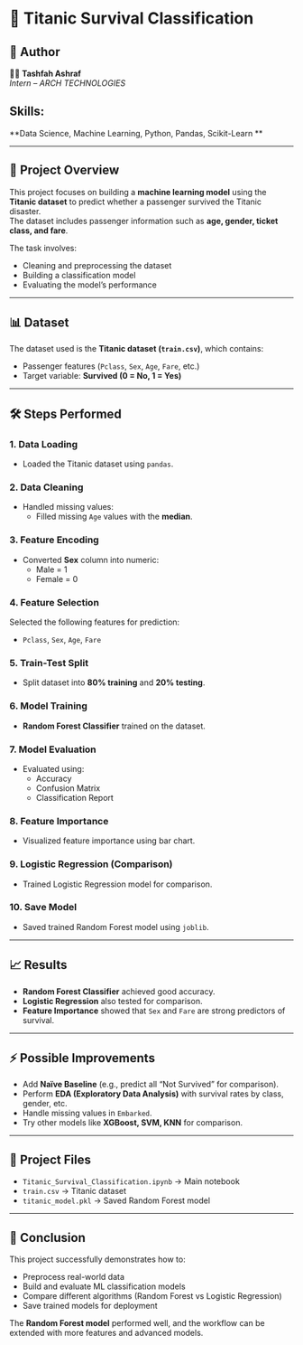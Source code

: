 # 🚢 Titanic Survival Classification

## 📌 Author  
👩‍💻 **Tashfah Ashraf**  
*Intern – ARCH TECHNOLOGIES*  
##  Skills:
**Data Science, Machine Learning, Python, Pandas, Scikit-Learn **

---

## 📌 Project Overview
This project focuses on building a **machine learning model** using the **Titanic dataset** to predict whether a passenger survived the Titanic disaster.  
The dataset includes passenger information such as **age, gender, ticket class, and fare**.  

The task involves:  
- Cleaning and preprocessing the dataset  
- Building a classification model  
- Evaluating the model’s performance  

---

## 📊 Dataset
The dataset used is the **Titanic dataset (`train.csv`)**, which contains:  
- Passenger features (`Pclass`, `Sex`, `Age`, `Fare`, etc.)  
- Target variable: **Survived (0 = No, 1 = Yes)**  

---

## 🛠️ Steps Performed

### 1. Data Loading
- Loaded the Titanic dataset using `pandas`.

### 2. Data Cleaning
- Handled missing values:  
  - Filled missing `Age` values with the **median**.  

### 3. Feature Encoding
- Converted **Sex** column into numeric:  
  - Male = 1  
  - Female = 0  

### 4. Feature Selection
Selected the following features for prediction:  
- `Pclass`, `Sex`, `Age`, `Fare`  

### 5. Train-Test Split
- Split dataset into **80% training** and **20% testing**.  

### 6. Model Training
- **Random Forest Classifier** trained on the dataset.  

### 7. Model Evaluation
- Evaluated using:  
  - Accuracy  
  - Confusion Matrix  
  - Classification Report  

### 8. Feature Importance
- Visualized feature importance using bar chart.  

### 9. Logistic Regression (Comparison)
- Trained Logistic Regression model for comparison.  

### 10. Save Model
- Saved trained Random Forest model using `joblib`.  

---

## 📈 Results
- **Random Forest Classifier** achieved good accuracy.  
- **Logistic Regression** also tested for comparison.  
- **Feature Importance** showed that `Sex` and `Fare` are strong predictors of survival.  

---

## ⚡ Possible Improvements
- Add **Naïve Baseline** (e.g., predict all “Not Survived” for comparison).  
- Perform **EDA (Exploratory Data Analysis)** with survival rates by class, gender, etc.  
- Handle missing values in `Embarked`.  
- Try other models like **XGBoost, SVM, KNN** for comparison.  

---

## 📂 Project Files
- `Titanic_Survival_Classification.ipynb` → Main notebook  
- `train.csv` → Titanic dataset  
- `titanic_model.pkl` → Saved Random Forest model  

---

## 🚀 Conclusion
This project successfully demonstrates how to:  
- Preprocess real-world data  
- Build and evaluate ML classification models  
- Compare different algorithms (Random Forest vs Logistic Regression)  
- Save trained models for deployment  

The **Random Forest model** performed well, and the workflow can be extended with more features and advanced models.  
